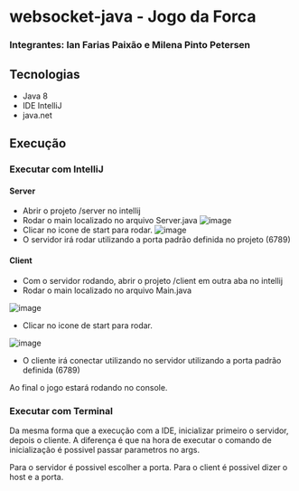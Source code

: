 # websocket-java - Jogo da Forca

### Integrantes: Ian Farias Paixão e Milena Pinto Petersen 


## Tecnologias 
- Java 8
- IDE IntelliJ
- java.net

## Execução
### Executar com IntelliJ
#### Server
- Abrir o projeto /server no intellij
- Rodar o main localizado no arquivo Server.java
![image](https://github.com/IanFarias/websocket-java/assets/64112672/d6aa4590-0cab-4d00-9541-3b851977158f)
- Clicar no icone de start para rodar.
![image](https://github.com/IanFarias/websocket-java/assets/64112672/6d553073-96a9-4a93-9d00-9ab79b6219b5)
- O servidor irá rodar utilizando a porta padrão definida no projeto (6789)

#### Client
- Com o servidor rodando, abrir o projeto /client em outra aba no intellij
- Rodar o main localizado no arquivo Main.java
  
![image](https://github.com/IanFarias/websocket-java/assets/64112672/060476db-7998-4349-a99a-966a1e89b2f9)

- Clicar no icone de start para rodar.
  
![image](https://github.com/IanFarias/websocket-java/assets/64112672/85fed30a-6548-47cc-a550-646723734d0e)

- O cliente irá conectar utilizando no servidor utilizando a porta padrão definida (6789)

Ao final o jogo estará rodando no console.


### Executar com Terminal

Da mesma forma que a execução com a IDE, inicializar primeiro o servidor, depois o cliente. 
A diferença é que na hora de executar o comando de inicialização é possivel passar parametros no args.

Para o servidor é possivel escolher a porta.
Para o client é possivel dizer o host e a porta.
